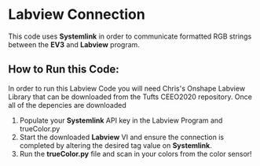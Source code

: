 # Labview Connection
This code uses **Systemlink** in order to communicate formatted RGB strings between the **EV3** and **Labview** program. 



## How to Run this Code: 
In order to run this Labview Code you will need Chris's Onshape Labview Library that can be downloaded from the Tufts CEEO2020 repository. Once all of the depencies are downloaded

1. Populate your **Systemlink** API key in the Labview Program and trueColor.py
2. Start the downloaded **Labview** VI and ensure the connection is completed by altering the desired tag value on **Systemlink**.
3. Run the **trueColor.py** file and scan in your colors from the color sensor!




